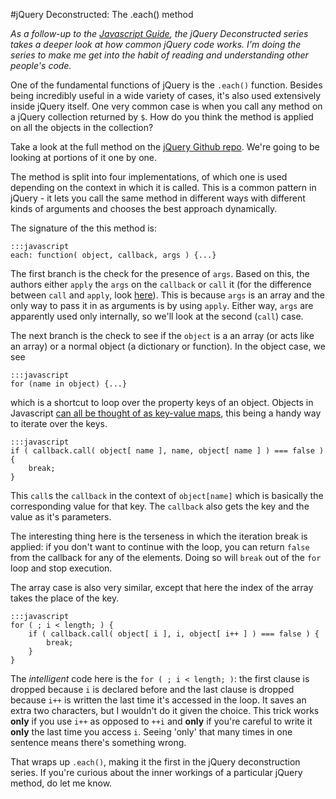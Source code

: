 <!--
~~~
title: "jQuery Deconstructed: The .each() method"
slug: /jquery-deconstructed-each-method
date: 2012-01-17
publish: yes
tags: [javascript, jquery, deconstructed,jq-decon]
~~~
-->

#jQuery Deconstructed: The .each() method

*As a follow-up to the [Javascript Guide][js-guide], the jQuery Deconstructed series takes a deeper look at how common jQuery code works. I'm doing the series to make me get into the habit of reading and understanding other people's code.*

One of the fundamental functions of jQuery is the `.each()` function. Besides being incredibly useful in a wide variety of cases, it's also used extensively inside jQuery itself. One very common case is when you call any method on a jQuery collection returned by `$`. How do you think the method is applied on all the objects in the collection?

Take a look at the full method on the [jQuery Github repo][full]. We're going to be looking at portions of it one by one. 

The method is split into four implementations, of which one is used depending on the context in which it is called. This is a common pattern in jQuery - it lets you call the same method in different ways with different kinds of arguments and chooses the best approach dynamically. 

The signature of the this method is:
    
    :::javascript
    each: function( object, callback, args ) {...}

The first branch is the check for the presence of `args`. Based on this, the authors either `apply` the `args` on the `callback` or `call` it (for the difference between `call` and `apply`, look [here][call-apply]). This is because `args` is an array and the only way to pass it in as arguments is by using `apply`. Either way, `args` are apparently used only internally, so we'll look at the second (`call`) case.

The next branch is the check to see if the `object` is a an array (or acts like an array) or a normal object (a dictionary or function). In the object case, we see

    :::javascript 
    for (name in object) {...}

which is a shortcut to loop over the property keys of an object. Objects in Javascript [can all be thought of as key-value maps][js-guide], this being a handy way to iterate over the keys.

    :::javascript
    if ( callback.call( object[ name ], name, object[ name ] ) === false ) {
        break;
    } 

This `call`s the `callback` in the context of `object[name]` which is basically the corresponding value for that key. The `callback` also gets the key and the value as it's parameters. 

The interesting thing here is the terseness in which the iteration break is applied: if you don't want to continue with the loop, you can return `false` from the callback for any of the elements. Doing so will `break` out of the `for` loop and stop execution. 

The array case is also very similar, except that here the index of the array takes the place of the key. 

    :::javascript
    for ( ; i < length; ) {
        if ( callback.call( object[ i ], i, object[ i++ ] ) === false ) {
            break;
        }
    }

The *intelligent* code here is the `for ( ; i < length; )`: the first clause is dropped because `i` is declared before and the last clause is dropped because `i++` is written the last time it's accessed in the loop. It saves an extra two characters, but I wouldn't do it given the choice. This trick works **only** if you use `i++` as opposed to `++i` and **only** if you're careful to write it **only** the last time you access `i`. Seeing 'only' that many times in one sentence means there's something wrong.

That wraps up `.each()`, making it the first in the jQuery deconstruction series. If you're curious about the inner workings of a particular jQuery method, do let me know.
    

[call-apply]: http://hangar.runway7.net/javascript-difference-between-call-apply

[full]: https://github.com/jquery/jquery/blob/255460e4836e86b86f48dd5b7d2a2cbf3f996de2/src/core.js#L607

[js-guide]: http://hangar.runway7.net/javascript-guide-to-objects-functions-scope-prototpyes-closures

